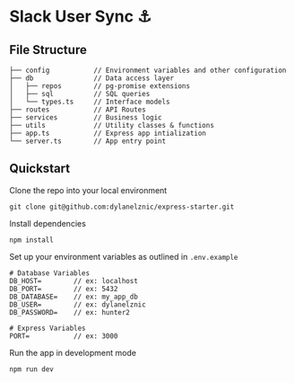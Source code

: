 # Slack User Sync ⚓️

## File Structure

```
├── config           // Environment variables and other configuration
├── db               // Data access layer
│   ├── repos        // pg-promise extensions
│   ├── sql          // SQL queries
│   └── types.ts     // Interface models
├── routes           // API Routes
├── services         // Business logic
├── utils            // Utility classes & functions
├── app.ts           // Express app intialization
└── server.ts        // App entry point
```

## Quickstart

Clone the repo into your local environment

```
git clone git@github.com:dylanelznic/express-starter.git
```

Install dependencies

```
npm install
```

Set up your environment variables as outlined in `.env.example`

```
# Database Variables
DB_HOST=        // ex: localhost
DB_PORT=        // ex: 5432
DB_DATABASE=    // ex: my_app_db
DB_USER=        // ex: dylanelznic
DB_PASSWORD=    // ex: hunter2

# Express Variables
PORT=           // ex: 3000
```

Run the app in development mode

```
npm run dev
```
